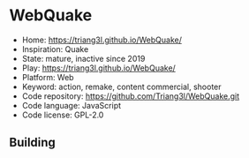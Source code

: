 # WebQuake

- Home: https://triang3l.github.io/WebQuake/
- Inspiration: Quake
- State: mature, inactive since 2019
- Play: https://triang3l.github.io/WebQuake/
- Platform: Web
- Keyword: action, remake, content commercial, shooter
- Code repository: https://github.com/Triang3l/WebQuake.git
- Code language: JavaScript
- Code license: GPL-2.0

## Building
